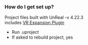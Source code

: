 ### How do I get set up? ###

Project files built with UnReal -v 4.22.3 <br>
includes [VR Expansion Plugin](https://bitbucket.org/mordentral/vrexpansionplugin/src/Master/)

- Run .uproject
- If asked to rebuild project, yes
